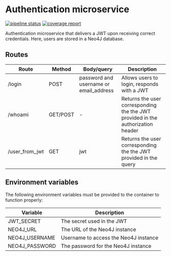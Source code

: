 # Authentication microservice

[![pipeline status](https://gitlab.com/moreillon_k8s/authentication/badges/master/pipeline.svg)](https://gitlab.com/moreillon_k8s/authentication)
[![coverage report](https://gitlab.com/moreillon_k8s/authentication/badges/master/coverage.svg)](https://gitlab.com/moreillon_k8s/authentication)


Authentication microservice that delivers a JWT upon receiving correct credentials.
Here, users are stored in a Neo4J database.

## Routes

| Route | Method | Body/query | Description |
| --- | --- | --- | --- |
| /login | POST | password and username or email_address | Allows users to login, responds with a JWT |
| /whoami | GET/POST | - | Returns the user corresponding the the JWT provided in the authorization header |
| /user_from_jwt | GET | jwt | Returns the user corresponding the the JWT provided in the query |


## Environment variables
The following environment variables must be provided to the container to function properly:

| Variable | Description |
| --- | --- |
| JWT_SECRET | The secret used in the JWT |
| NEO4J_URL| The URL of the Neo4J instance |
| NEO4J_USERNAME| Username to access the Neo4J instance |
| NEO4J_PASSWORD | The password for the Neo4J instance |
